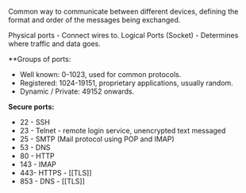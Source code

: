 Common way to communicate between different devices, defining the format and order of the messages being exchanged. 

Physical ports - Connect wires to. 
Logical Ports (Socket) - Determines where traffic and data goes. 

**Groups of ports:
- Well known: 0-1023, used for common protocols. 
- Registered: 1024-19151, proprietary applications, usually random. 
- Dynamic / Private: 49152 onwards. 

**Secure ports:**
- 22 - SSH
- 23 - Telnet - remote login service, unencrypted text messaged
- 25 - SMTP (Mail protocol using POP and IMAP)
- 53 - DNS
- 80 - HTTP
- 143 - IMAP
- 443- HTTPS - [[TLS]]
- 853 - DNS - [[TLS]]